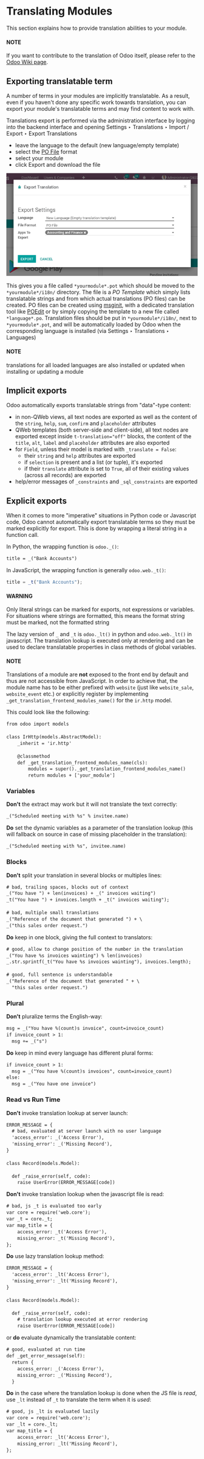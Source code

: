 <a id="reference-translations"></a>

# Translating Modules

This section explains how to provide translation abilities to your module.

#### NOTE
If you want to contribute to the translation of Odoo itself, please refer to the
[Odoo Wiki page](https://github.com/odoo/odoo/wiki/Translations).

## Exporting translatable term

A number of terms in your modules are implicitly translatable. As a result,
even if you haven't done any specific work towards translation, you can export
your module's translatable terms and may find content to work with.

Translations export is performed via the administration interface by logging into
the backend interface and opening Settings ‣ Translations
‣ Import / Export ‣ Export Translations

* leave the language to the default (new language/empty template)
* select the [PO File](https://en.wikipedia.org/wiki/Gettext#Translating) format
* select your module
* click Export and download the file

![image](../../.gitbook/assets/po-export.png)

This gives you a file called `*yourmodule*.pot` which should be moved to
the `*yourmodule*/i18n/` directory. The file is a *PO Template* which
simply lists translatable strings and from which actual translations (PO files)
can be created. PO files can be created using [msginit](https://www.gnu.org/software/gettext/manual/gettext.html#Creating), with a dedicated
translation tool like [POEdit](https://poedit.net/) or by simply copying the template to a new file
called `*language*.po`. Translation files should be put in
`*yourmodule*/i18n/`, next to `*yourmodule*.pot`, and will be
automatically loaded by Odoo when the corresponding language is installed (via
Settings ‣ Translations ‣ Languages)

#### NOTE
translations for all loaded languages are also installed or updated
when installing or updating a module

## Implicit exports

Odoo automatically exports translatable strings from "data"-type content:

* in non-QWeb views, all text nodes are exported as well as the content of
  the `string`, `help`, `sum`, `confirm` and `placeholder`
  attributes
* QWeb templates (both server-side and client-side), all text nodes are
  exported except inside `t-translation="off"` blocks, the content of the
  `title`, `alt`, `label` and `placeholder` attributes are also
  exported
* for `Field`, unless their model is marked with
  `_translate = False`:
  * their `string` and `help` attributes are exported
  * if `selection` is present and a list (or tuple), it's exported
  * if their `translate` attribute is set to `True`, all of their existing
    values (across all records) are exported
* help/error messages of `_constraints` and
  `_sql_constraints` are exported

## Explicit exports

When it comes to more "imperative" situations in Python code or Javascript
code, Odoo cannot automatically export translatable terms so they
must be marked explicitly for export. This is done by wrapping a literal
string in a function call.

In Python, the wrapping function is `odoo._()`:

```default
title = _("Bank Accounts")
```

In JavaScript, the wrapping function is generally `odoo.web._t()`:

```javascript
title = _t("Bank Accounts");
```

#### WARNING
Only literal strings can be marked for exports, not expressions or
variables. For situations where strings are formatted, this means the
format string must be marked, not the formatted string

The lazy version of `_` and `_t` is `odoo._lt()` in python and
`odoo.web._lt()` in javascript. The translation lookup is executed only
at rendering and can be used to declare translatable properties in class methods
of global variables.

#### NOTE
Translations of a module are **not** exposed to the front end by default and
thus are not accessible from JavaScript. In order to achieve that, the
module name has to be either prefixed with `website` (just like
`website_sale`, `website_event` etc.) or explicitly register by implementing
`_get_translation_frontend_modules_name()` for the `ir.http` model.

This could look like the following:

```default
from odoo import models

class IrHttp(models.AbstractModel):
    _inherit = 'ir.http'

    @classmethod
    def _get_translation_frontend_modules_name(cls):
        modules = super()._get_translation_frontend_modules_name()
        return modules + ['your_module']
```

### Variables

**Don't** the extract may work but it will not translate the text correctly:

```default
_("Scheduled meeting with %s" % invitee.name)
```

**Do** set the dynamic variables as a parameter of the translation lookup (this
will fallback on source in case of missing placeholder in the translation):

```default
_("Scheduled meeting with %s", invitee.name)
```

### Blocks

**Don't** split your translation in several blocks or multiples lines:

```default
# bad, trailing spaces, blocks out of context
_("You have ") + len(invoices) + _(" invoices waiting")
_t("You have ") + invoices.length + _t(" invoices waiting");

# bad, multiple small translations
_("Reference of the document that generated ") + \
_("this sales order request.")
```

**Do** keep in one block, giving the full context to translators:

```default
# good, allow to change position of the number in the translation
_("You have %s invoices wainting") % len(invoices)
_.str.sprintf(_t("You have %s invoices wainting"), invoices.length);

# good, full sentence is understandable
_("Reference of the document that generated " + \
  "this sales order request.")
```

### Plural

**Don't** pluralize terms the English-way:

```default
msg = _("You have %(count)s invoice", count=invoice_count)
if invoice_count > 1:
  msg += _("s")
```

**Do** keep in mind every language has different plural forms:

```default
if invoice_count > 1:
  msg = _("You have %(count)s invoices", count=invoice_count)
else:
  msg = _("You have one invoice")
```

### Read vs Run Time

**Don't** invoke translation lookup at server launch:

```default
ERROR_MESSAGE = {
  # bad, evaluated at server launch with no user language
  'access_error': _('Access Error'),
  'missing_error': _('Missing Record'),
}

class Record(models.Model):

  def _raise_error(self, code):
    raise UserError(ERROR_MESSAGE[code])
```

**Don't** invoke translation lookup when the javascript file is read:

```default
# bad, js _t is evaluated too early
var core = require('web.core');
var _t = core._t;
var map_title = {
    access_error: _t('Access Error'),
    missing_error: _t('Missing Record'),
};
```

**Do** use lazy translation lookup method:

```default
ERROR_MESSAGE = {
  'access_error': _lt('Access Error'),
  'missing_error': _lt('Missing Record'),
}

class Record(models.Model):

  def _raise_error(self, code):
    # translation lookup executed at error rendering
    raise UserError(ERROR_MESSAGE[code])
```

or **do** evaluate dynamically the translatable content:

```default
# good, evaluated at run time
def _get_error_message(self):
  return {
    access_error: _('Access Error'),
    missing_error: _('Missing Record'),
  }
```

**Do** in the case where the translation lookup is done when the JS file is
*read*, use `_lt` instead of `_t` to translate the term when it is *used*:

```default
# good, js _lt is evaluated lazily
var core = require('web.core');
var _lt = core._lt;
var map_title = {
    access_error: _lt('Access Error'),
    missing_error: _lt('Missing Record'),
};
```
